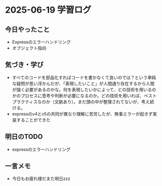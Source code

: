 # 2025-06-19 学習ログ

## 今日やったこと
- Expressのエラーハンドリング
- オブジェクト指向

## 気づき・学び
- すべてのコードを部品化すればコードを書かなくて良いのでは？という単純な疑問が思い浮かんだが、「表現したいこと」が人間通り存在するから人間が描く必要があるのかな。何を表現したいかによって、どの技術を用いるのかのプロセスに思考や判断が必要になるのか。どの技術を用いれば、ベストプラクティスなのか（文脈あり）。まだ頭の中が整理されてないが、考え続ける。
- expressのv4とv5の共同が異なり理解に苦労したが、無事エラーが起きず実装することができた

## 明日のTODO
- expressのエラーハンドリング

## 一言メモ
- 今日もお疲れ様だまた明日zzz